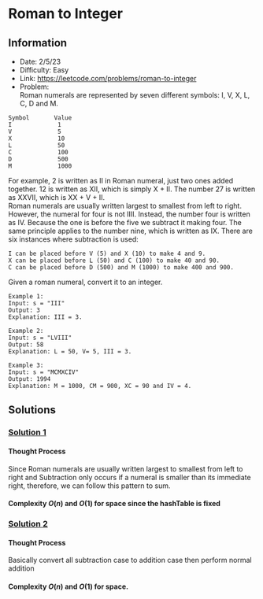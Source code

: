 # Roman to Integer
## Information 
* Date: 2/5/23 
* Difficulty: Easy
* Link: https://leetcode.com/problems/roman-to-integer
* Problem: \
Roman numerals are represented by seven different symbols: I, V, X, L, C, D and M.
```
Symbol       Value
I             1
V             5
X             10
L             50
C             100
D             500
M             1000
```
For example, 2 is written as II in Roman numeral, just two ones added together. 12 is written as XII, which is simply X + II. The number 27 is written as XXVII, which is XX + V + II. \
Roman numerals are usually written largest to smallest from left to right. However, the numeral for four is not IIII. Instead, the number four is written as IV. Because the one is before the five we subtract it making four. The same principle applies to the number nine, which is written as IX. There are six instances where subtraction is used:
```
I can be placed before V (5) and X (10) to make 4 and 9. 
X can be placed before L (50) and C (100) to make 40 and 90. 
C can be placed before D (500) and M (1000) to make 400 and 900.
```
Given a roman numeral, convert it to an integer.
```
Example 1:
Input: s = "III"
Output: 3
Explanation: III = 3.
```
```
Example 2:
Input: s = "LVIII"
Output: 58
Explanation: L = 50, V= 5, III = 3.
```
```
Example 3:
Input: s = "MCMXCIV"
Output: 1994
Explanation: M = 1000, CM = 900, XC = 90 and IV = 4.
```
## Solutions
### [Solution 1](https://github.com/yuufong/LeetCode/blob/main/Roman%20to%20Integer/roman_2_int_hash.py)
#### Thought Process
Since Roman numerals are usually written largest to smallest from left to right and Subtraction only occurs if a numeral is smaller than its immediate right, therefore, we can follow this pattern to sum.
#### Complexity $O(n)$ and $O(1)$ for space since the hashTable is fixed

### [Solution 2](https://github.com/yuufong/LeetCode/blob/main/Roman%20to%20Integer/roman_2_int_convert.py)
#### Thought Process
Basically convert all subtraction case to addition case then perform normal addition
#### Complexity $O(n)$ and $O(1)$ for space. 


